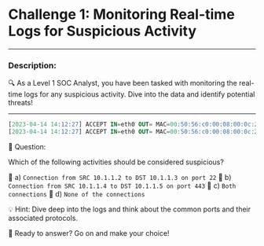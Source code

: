 
# **Challenge 1: Monitoring Real-time Logs for Suspicious Activity**

---

### **Description:**

🔍 As a Level 1 SOC Analyst, you have been tasked with monitoring the real-time logs for any suspicious activity. Dive into the data and identify potential threats!

---

```sql
[2023-04-14 14:12:27] ACCEPT IN=eth0 OUT= MAC=00:50:56:c0:00:08:00:0c:29:36:14:41:08:00 SRC=10.1.1.2 DST=10.1.1.3 LEN=60 TOS=0x00 PREC=0x00 TTL=64 ID=27995 DF PROTO=TCP SPT=38760 DPT=22 WINDOW=29200 RES=0x00 SYN URGP=0
[2023-04-14 14:12:27] ACCEPT IN=eth0 OUT= MAC=00:50:56:c0:00:08:00:0c:29:36:14:41:08:00 SRC=10.1.1.4 DST=10.1.1.5 LEN=52 TOS=0x00 PREC=0x00 TTL=64 ID=28563 DF PROTO=TCP SPT=37112 DPT=443 WINDOW=26880 RES=0x00 SYN URGP=0
```

🤔 Question:

Which of the following activities should be considered suspicious?

🔘 a) ```Connection from SRC 10.1.1.2 to DST 10.1.1.3 on port 22``` 🔘 b) ```Connection from SRC 10.1.1.4 to DST 10.1.1.5 on port 443``` 🔘 c) ```Both connections``` 🔘 d) ```None of the connections```

💡 Hint: Dive deep into the logs and think about the common ports and their associated protocols.

🚀 Ready to answer? Go on and make your choice!
